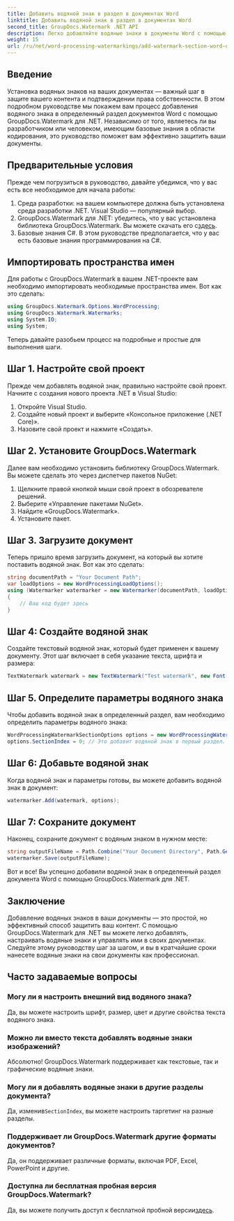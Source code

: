 ```yaml
---
title: Добавить водяной знак в раздел в документах Word
linktitle: Добавить водяной знак в раздел в документах Word
second_title: GroupDocs.Watermark .NET API
description: Легко добавляйте водяные знаки в документы Word с помощью GroupDocs.Watermark для .NET. Защитите свой контент с помощью этого простого руководства.
weight: 15
url: /ru/net/word-processing-watermarkings/add-watermark-section-word-docs/
---
```

## Введение
Установка водяных знаков на ваших документах — важный шаг в защите вашего контента и подтверждении права собственности. В этом подробном руководстве мы покажем вам процесс добавления водяного знака в определенный раздел документов Word с помощью GroupDocs.Watermark для .NET. Независимо от того, являетесь ли вы разработчиком или человеком, имеющим базовые знания в области кодирования, это руководство поможет вам эффективно защитить ваши документы.
## Предварительные условия
Прежде чем погрузиться в руководство, давайте убедимся, что у вас есть все необходимое для начала работы:
1. Среда разработки: на вашем компьютере должна быть установлена среда разработки .NET. Visual Studio — популярный выбор.
2.  GroupDocs.Watermark для .NET: убедитесь, что у вас установлена библиотека GroupDocs.Watermark. Вы можете скачать его с[здесь](https://releases.groupdocs.com/Watermark/net/).
3. Базовые знания C#. В этом руководстве предполагается, что у вас есть базовые знания программирования на C#.
## Импортировать пространства имен
Для работы с GroupDocs.Watermark в вашем .NET-проекте вам необходимо импортировать необходимые пространства имен. Вот как это сделать:
```csharp
using GroupDocs.Watermark.Options.WordProcessing;
using GroupDocs.Watermark.Watermarks;
using System.IO;
using System;
```
Теперь давайте разобьем процесс на подробные и простые для выполнения шаги.
## Шаг 1. Настройте свой проект
Прежде чем добавлять водяной знак, правильно настройте свой проект. Начните с создания нового проекта .NET в Visual Studio:
1. Откройте Visual Studio.
2. Создайте новый проект и выберите «Консольное приложение (.NET Core)».
3. Назовите свой проект и нажмите «Создать».
## Шаг 2. Установите GroupDocs.Watermark
Далее вам необходимо установить библиотеку GroupDocs.Watermark. Вы можете сделать это через диспетчер пакетов NuGet:
1. Щелкните правой кнопкой мыши свой проект в обозревателе решений.
2. Выберите «Управление пакетами NuGet».
3. Найдите «GroupDocs.Watermark».
4. Установите пакет.
## Шаг 3. Загрузите документ
Теперь пришло время загрузить документ, на который вы хотите поставить водяной знак. Вот как это сделать:
```csharp
string documentPath = "Your Document Path";
var loadOptions = new WordProcessingLoadOptions();
using (Watermarker watermarker = new Watermarker(documentPath, loadOptions))
{
    // Ваш код будет здесь
}
```
## Шаг 4: Создайте водяной знак
Создайте текстовый водяной знак, который будет применен к вашему документу. Этот шаг включает в себя указание текста, шрифта и размера:
```csharp
TextWatermark watermark = new TextWatermark("Test watermark", new Font("Arial", 19));
```
## Шаг 5. Определите параметры водяного знака
Чтобы добавить водяной знак в определенный раздел, вам необходимо определить параметры водяного знака:
```csharp
WordProcessingWatermarkSectionOptions options = new WordProcessingWatermarkSectionOptions();
options.SectionIndex = 0; // Это добавит водяной знак в первый раздел.
```
## Шаг 6: Добавьте водяной знак
Когда водяной знак и параметры готовы, вы можете добавить водяной знак в документ:
```csharp
watermarker.Add(watermark, options);
```
## Шаг 7: Сохраните документ
Наконец, сохраните документ с водяным знаком в нужном месте:
```csharp
string outputFileName = Path.Combine("Your Document Directory", Path.GetFileName(documentPath));
watermarker.Save(outputFileName);
```
Вот и все! Вы успешно добавили водяной знак в определенный раздел документа Word с помощью GroupDocs.Watermark для .NET.
## Заключение
Добавление водяных знаков в ваши документы — это простой, но эффективный способ защитить ваш контент. С помощью GroupDocs.Watermark для .NET вы можете легко добавлять, настраивать водяные знаки и управлять ими в своих документах. Следуйте этому руководству шаг за шагом, и вы в кратчайшие сроки нанесете водяные знаки на свои документы как профессионал.
## Часто задаваемые вопросы
### Могу ли я настроить внешний вид водяного знака?
Да, вы можете настроить шрифт, размер, цвет и другие свойства текста водяного знака.
### Можно ли вместо текста добавлять водяные знаки изображений?
Абсолютно! GroupDocs.Watermark поддерживает как текстовые, так и графические водяные знаки.
### Могу ли я добавлять водяные знаки в другие разделы документа?
 Да, изменив`SectionIndex`, вы можете настроить таргетинг на разные разделы.
### Поддерживает ли GroupDocs.Watermark другие форматы документов?
Да, он поддерживает различные форматы, включая PDF, Excel, PowerPoint и другие.
### Доступна ли бесплатная пробная версия GroupDocs.Watermark?
 Да, вы можете получить доступ к бесплатной пробной версии[здесь](https://releases.groupdocs.com/).